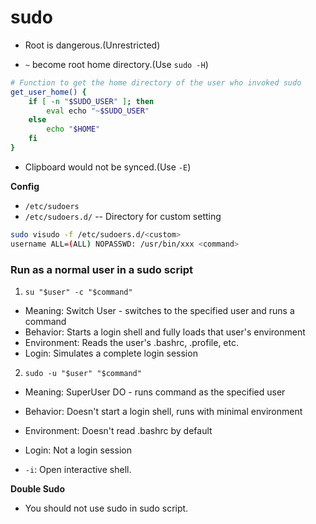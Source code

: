 # sudo

* Root is dangerous.(Unrestricted)

* `~` become root home directory.(Use `sudo -H`)

```bash
# Function to get the home directory of the user who invoked sudo
get_user_home() {
    if [ -n "$SUDO_USER" ]; then
        eval echo "~$SUDO_USER"
    else
        echo "$HOME"
    fi
}
```


* Clipboard would not be synced.(Use `-E`)

**Config**
* `/etc/sudoers` 
* `/etc/sudoers.d/` -- Directory for custom setting
```bash
sudo visudo -f /etc/sudoers.d/<custom>
username ALL=(ALL) NOPASSWD: /usr/bin/xxx <command>
```


### Run as a normal user in a sudo script

1. `su "$user" -c "$command"`

* Meaning: Switch User - switches to the specified user and runs a command
* Behavior: Starts a login shell and fully loads that user's environment
* Environment: Reads the user's .bashrc, .profile, etc.
* Login: Simulates a complete login session

2. `sudo -u "$user" "$command"`

* Meaning: SuperUser DO - runs command as the specified user
* Behavior: Doesn't start a login shell, runs with minimal environment
* Environment: Doesn't read .bashrc by default
* Login: Not a login session


* `-i`: Open interactive shell.

**Double Sudo**
* You should not use sudo in sudo script.
